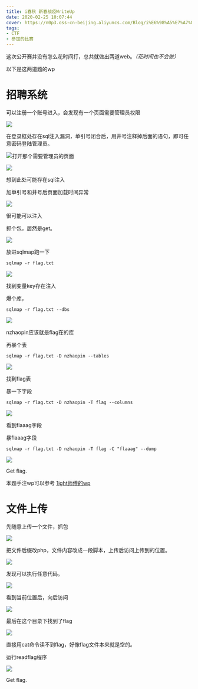 ```yaml
---
title: i春秋 新春战疫WriteUp
date: 2020-02-25 10:07:44
cover: https://n0p3.oss-cn-beijing.aliyuncs.com/Blog/i%E6%98%A5%E7%A7%8B%20%E6%96%B0%E6%98%A5%E6%88%98%E7%96%AB%E5%85%AC%E5%BC%80%E8%B5%9B/%E6%88%AA%E5%B1%8F2020-04-22%20%E4%B8%8B%E5%8D%889.46.21.png
tags: 
- CTF
- 参加的比赛
---
```


这次公开赛并没有怎么花时间打，总共就做出两道web。*（花时间也不会做）*

以下是这两道题的wp

# 招聘系统

可以注册一个账号进入，会发现有一个页面需要管理员权限

![](https://n0p3.oss-cn-beijing.aliyuncs.com/Blog/i%E6%98%A5%E7%A7%8B%20%E6%96%B0%E6%98%A5%E6%88%98%E7%96%AB%E5%85%AC%E5%BC%80%E8%B5%9B/%E6%89%B9%E6%B3%A8%202020-02-21%20204657.png)

在登录框处存在sql注入漏洞，单引号闭合后，用井号注释掉后面的语句，即可任意密码登陆管理员。

![](https://n0p3.oss-cn-beijing.aliyuncs.com/Blog/i%E6%98%A5%E7%A7%8B%20%E6%96%B0%E6%98%A5%E6%88%98%E7%96%AB%E5%85%AC%E5%BC%80%E8%B5%9B/%E6%89%B9%E6%B3%A8%202020-02-21%20204612.png)打开那个需要管理员的页面

![](https://n0p3.oss-cn-beijing.aliyuncs.com/Blog/i%E6%98%A5%E7%A7%8B%20%E6%96%B0%E6%98%A5%E6%88%98%E7%96%AB%E5%85%AC%E5%BC%80%E8%B5%9B/%E6%89%B9%E6%B3%A8%202020-02-21%20204802.png)

想到此处可能存在sql注入

加单引号和井号后页面加载时间异常

![](https://n0p3.oss-cn-beijing.aliyuncs.com/Blog/i%E6%98%A5%E7%A7%8B%20%E6%96%B0%E6%98%A5%E6%88%98%E7%96%AB%E5%85%AC%E5%BC%80%E8%B5%9B/%E6%89%B9%E6%B3%A8%202020-02-21%20204824.png)

很可能可以注入

抓个包，居然是get。

![](https://n0p3.oss-cn-beijing.aliyuncs.com/Blog/i%E6%98%A5%E7%A7%8B%20%E6%96%B0%E6%98%A5%E6%88%98%E7%96%AB%E5%85%AC%E5%BC%80%E8%B5%9B/%E6%89%B9%E6%B3%A8%202020-02-21%20205250.png)

放进sqlmap跑一下

`sqlmap -r flag.txt `

![](https://n0p3.oss-cn-beijing.aliyuncs.com/Blog/i%E6%98%A5%E7%A7%8B%20%E6%96%B0%E6%98%A5%E6%88%98%E7%96%AB%E5%85%AC%E5%BC%80%E8%B5%9B/%E6%89%B9%E6%B3%A8%202020-02-21%20205444.png)

找到变量key存在注入

爆个库，

`sqlmap -r flag.txt --dbs`

![](https://n0p3.oss-cn-beijing.aliyuncs.com/Blog/i%E6%98%A5%E7%A7%8B%20%E6%96%B0%E6%98%A5%E6%88%98%E7%96%AB%E5%85%AC%E5%BC%80%E8%B5%9B/%E6%89%B9%E6%B3%A8%202020-02-21%20210011.png)

nzhaopin应该就是flag在的库

再暴个表

`sqlmap -r flag.txt -D nzhaopin --tables`

![](https://n0p3.oss-cn-beijing.aliyuncs.com/Blog/i%E6%98%A5%E7%A7%8B%20%E6%96%B0%E6%98%A5%E6%88%98%E7%96%AB%E5%85%AC%E5%BC%80%E8%B5%9B/%E6%89%B9%E6%B3%A8%202020-02-21%20210052.png)

找到flag表

暴一下字段

`sqlmap -r flag.txt -D nzhaopin -T flag --columns`

![](https://n0p3.oss-cn-beijing.aliyuncs.com/Blog/i%E6%98%A5%E7%A7%8B%20%E6%96%B0%E6%98%A5%E6%88%98%E7%96%AB%E5%85%AC%E5%BC%80%E8%B5%9B/%E6%89%B9%E6%B3%A8%202020-02-21%20210152.png)

看到flaaag字段

暴flaaag字段

`sqlmap -r flag.txt -D nzhaopin -T flag -C "flaaag" --dump`

![](https://n0p3.oss-cn-beijing.aliyuncs.com/Blog/i%E6%98%A5%E7%A7%8B%20%E6%96%B0%E6%98%A5%E6%88%98%E7%96%AB%E5%85%AC%E5%BC%80%E8%B5%9B/%E6%89%B9%E6%B3%A8%202020-02-21%20210303.png)

Get flag.

本题手注wp可以参考 [1ight师傅的wp](https://www.yuque.com/r1car/tnf7vi/rp443a)

# 文件上传

先随意上传一个文件，抓包

![](https://n0p3.oss-cn-beijing.aliyuncs.com/Blog/i%E6%98%A5%E7%A7%8B%20%E6%96%B0%E6%98%A5%E6%88%98%E7%96%AB%E5%85%AC%E5%BC%80%E8%B5%9B/%E6%89%B9%E6%B3%A8%202020-02-21%20203307.png)

把文件后缀改php，文件内容改成一段脚本，上传后访问上传到的位置。

![](https://n0p3.oss-cn-beijing.aliyuncs.com/Blog/i%E6%98%A5%E7%A7%8B%20%E6%96%B0%E6%98%A5%E6%88%98%E7%96%AB%E5%85%AC%E5%BC%80%E8%B5%9B/%E6%89%B9%E6%B3%A8%202020-02-21%20204040.png)

发现可以执行任意代码。

![](https://n0p3.oss-cn-beijing.aliyuncs.com/Blog/i%E6%98%A5%E7%A7%8B%20%E6%96%B0%E6%98%A5%E6%88%98%E7%96%AB%E5%85%AC%E5%BC%80%E8%B5%9B/%E6%89%B9%E6%B3%A8%202020-02-21%20204238.png)

看到当前位置后，向后访问

![](https://n0p3.oss-cn-beijing.aliyuncs.com/Blog/i%E6%98%A5%E7%A7%8B%20%E6%96%B0%E6%98%A5%E6%88%98%E7%96%AB%E5%85%AC%E5%BC%80%E8%B5%9B/%E6%89%B9%E6%B3%A8%202020-02-21%20203841.png)

最后在这个目录下找到了flag

![](https://n0p3.oss-cn-beijing.aliyuncs.com/Blog/i%E6%98%A5%E7%A7%8B%20%E6%96%B0%E6%98%A5%E6%88%98%E7%96%AB%E5%85%AC%E5%BC%80%E8%B5%9B/%E6%89%B9%E6%B3%A8%202020-02-21%20204317.png)

直接用cat命令读不到flag，好像flag文件本来就是空的。

运行readflag程序

![](https://n0p3.oss-cn-beijing.aliyuncs.com/Blog/i%E6%98%A5%E7%A7%8B%20%E6%96%B0%E6%98%A5%E6%88%98%E7%96%AB%E5%85%AC%E5%BC%80%E8%B5%9B/%E6%89%B9%E6%B3%A8%202020-02-21%20204354.png)

Get flag.
